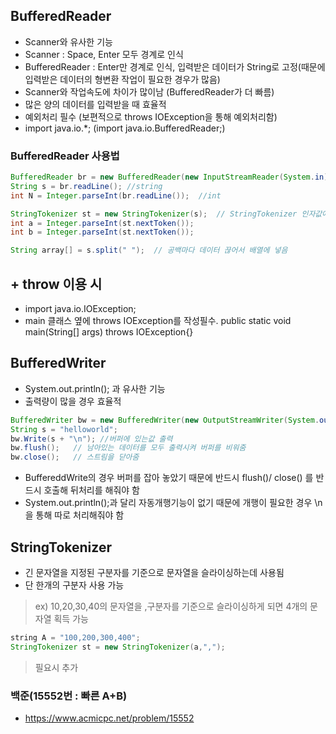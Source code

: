 ## BufferedReader
- Scanner와 유사한 기능
- Scanner : Space, Enter 모두 경계로 인식
- BufferedReader : Enter만 경계로 인식, 입력받은 데이터가 String로 고정(때문에 입력받은 데이터의 형변환 작업이 필요한 경우가 많음)
- Scanner와 작업속도에 차이가 많이남 (BufferedReader가 더 빠름)
- 많은 양의 데이터를 입력받을 때 효율적
- 예외처리 필수 (보편적으로 throws IOException을 통해 예외처리함)
- import java.io.*; (import java.io.BufferedReader;)
### BufferedReader 사용법 
```java
BufferedReader br = new BufferedReader(new InputStreamReader(System.in));
String s = br.readLine(); //string
int N = Integer.parseInt(br.readLine());  //int
```
```java
StringTokenizer st = new StringTokenizer(s);  // StringTokenizer 인자값에 입력 문자열 넣음
int a = Integer.parseInt(st.nextToken());
int b = Integer.parseInt(st.nextToken());

String array[] = s.split(" ");  // 공백마다 데이터 끊어서 배열에 넣음
```
## + throw 이용 시
- import java.io.IOException; 
- main 클래스 옆에 throws IOException를 작성필수. public static void main(String[] args) throws IOException{} 

## BufferedWriter
- System.out.println(); 과 유사한 기능
- 출력량이 많을 경우 효율적
```java
BufferedWriter bw = new BufferedWriter(new OutputStreamWriter(System.out));
String s = "helloworld";  
bw.Write(s + "\n"); //버퍼에 있는값 출력
bw.flush();   // 남아있는 데이터를 모두 출력시켜 버퍼를 비워줌
bw.close();   // 스트림을 닫아줌
```
- BuffereddWrite의 경우 버퍼를 잡아 놓았기 때문에 반드시 flush()/ close() 를 반드시 호출해 뒤처리를 해줘야 함
- System.out.println();과 달리 자동개행기능이 없기 때문에 개행이 필요한 경우 \n을 통해 따로 처리해줘야 함

## StringTokenizer
- 긴 문자열을 지정된 구분자를 기준으로 문자열을 슬라이싱하는데 사용됨
- 단 한개의 구분자 사용 가능
> ex) 10,20,30,40의 문자열을 ,구분자를 기준으로 슬라이싱하게 되면 4개의 문자열 획득 가능
```java
string A = "100,200,300,400";
StringTokenizer st = new StringTokenizer(a,",");  
```
> 필요시 추가

### 백준(15552번 : 빠른 A+B)
- https://www.acmicpc.net/problem/15552
